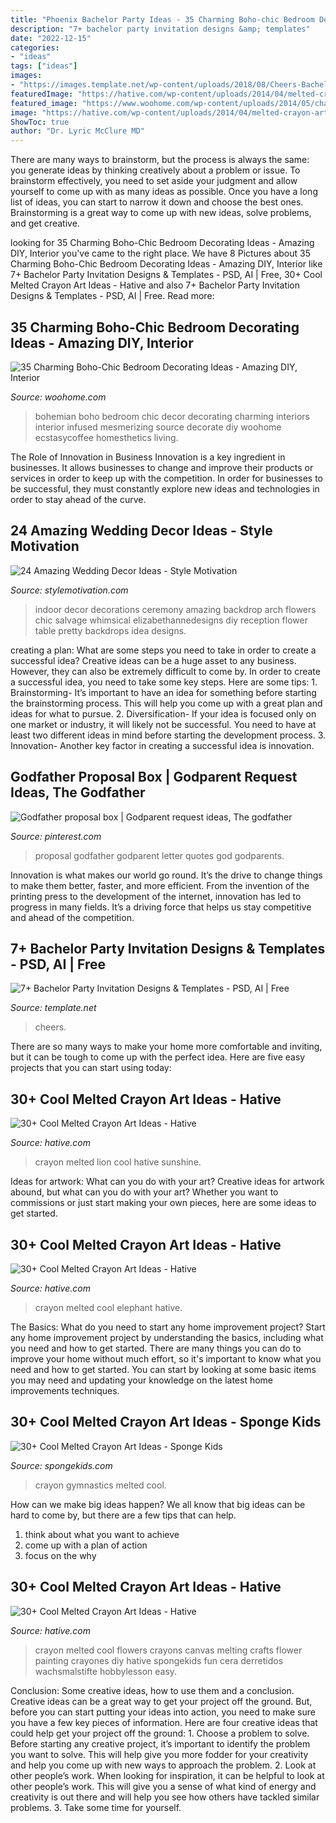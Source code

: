 ```yaml
---
title: "Phoenix Bachelor Party Ideas - 35 Charming Boho-chic Bedroom Decorating Ideas"
description: "7+ bachelor party invitation designs &amp; templates"
date: "2022-12-15"
categories:
- "ideas"
tags: ["ideas"]
images:
- "https://images.template.net/wp-content/uploads/2018/08/Cheers-Bachelor-Party-Invitation-Template.jpg?width=600"
featuredImage: "https://hative.com/wp-content/uploads/2014/04/melted-crayon-art/21-melted-crayon-elephant.jpg"
featured_image: "https://www.woohome.com/wp-content/uploads/2014/05/charming-boho-bedroom-ideas-11.jpg"
image: "https://hative.com/wp-content/uploads/2014/04/melted-crayon-art/6-lion.jpg"
ShowToc: true
author: "Dr. Lyric McClure MD"
---
```



There are many ways to brainstorm, but the process is always the same: you generate ideas by thinking creatively about a problem or issue. To brainstorm effectively, you need to set aside your judgment and allow yourself to come up with as many ideas as possible. Once you have a long list of ideas, you can start to narrow it down and choose the best ones. Brainstorming is a great way to come up with new ideas, solve problems, and get creative.

	

		
looking for 35 Charming Boho-Chic Bedroom Decorating Ideas - Amazing DIY, Interior you've came to the right place. We have 8 Pictures about 35 Charming Boho-Chic Bedroom Decorating Ideas - Amazing DIY, Interior like 7+ Bachelor Party Invitation Designs &amp; Templates - PSD, AI | Free, 30+ Cool Melted Crayon Art Ideas - Hative and also 7+ Bachelor Party Invitation Designs &amp; Templates - PSD, AI | Free. Read more:
		
    
## 35 Charming Boho-Chic Bedroom Decorating Ideas - Amazing DIY, Interior

<img loading=lazy src="https://www.woohome.com/wp-content/uploads/2014/05/charming-boho-bedroom-ideas-11.jpg" onerror="this.onerror=null;this.src='https://tse3.mm.bing.net/th?id=OIP.bXagEU6DMuB5jXNo2xGf7QHaLK&amp;pid=15.1';" alt="35 Charming Boho-Chic Bedroom Decorating Ideas - Amazing DIY, Interior">

_Source: woohome.com_

>bohemian boho bedroom chic decor decorating charming interiors interior infused mesmerizing source decorate diy woohome ecstasycoffee homesthetics living. 

	

The Role of Innovation in Business
Innovation is a key ingredient in businesses. It allows businesses to change and improve their products or services in order to keep up with the competition. In order for businesses to be successful, they must constantly explore new ideas and technologies in order to stay ahead of the curve.

    
## 24 Amazing Wedding Decor Ideas - Style Motivation

<img loading=lazy src="http://www.stylemotivation.com/wp-content/uploads/2013/08/25-Amazing-Wedding-Decor-Ideas-12.jpg" onerror="this.onerror=null;this.src='https://tse4.mm.bing.net/th?id=OIP.oW9Yp5qc4XtmB5j1JM0-NgHaLH&amp;pid=15.1';" alt="24 Amazing Wedding Decor Ideas - Style Motivation">

_Source: stylemotivation.com_

>indoor decor decorations ceremony amazing backdrop arch flowers chic salvage whimsical elizabethannedesigns diy reception flower table pretty backdrops idea designs. 

	

creating a plan: What are some steps you need to take in order to create a successful idea?
Creative ideas can be a huge asset to any business. However, they can also be extremely difficult to come by. In order to create a successful idea, you need to take some key steps. Here are some tips: 1. Brainstorming- It’s important to have an idea for something before starting the brainstorming process. This will help you come up with a great plan and ideas for what to pursue. 2. Diversification- If your idea is focused only on one market or industry, it will likely not be successful. You need to have at least two different ideas in mind before starting the development process. 3. Innovation- Another key factor in creating a successful idea is innovation.

    
## Godfather Proposal Box | Godparent Request Ideas, The Godfather

<img loading=lazy src="https://i.pinimg.com/736x/cd/f0/33/cdf033e834d33810f90688f04599c6ad.jpg" onerror="this.onerror=null;this.src='https://tse2.mm.bing.net/th?id=OIP.axxkS54y5R8ICIBey4XatAHaKN&amp;pid=15.1';" alt="Godfather proposal box | Godparent request ideas, The godfather">

_Source: pinterest.com_

>proposal godfather godparent letter quotes god godparents. 

	

Innovation is what makes our world go round. It’s the drive to change things to make them better, faster, and more efficient. From the invention of the printing press to the development of the internet, innovation has led to progress in many fields. It’s a driving force that helps us stay competitive and ahead of the competition.

    
## 7+ Bachelor Party Invitation Designs &amp; Templates - PSD, AI | Free

<img loading=lazy src="https://images.template.net/wp-content/uploads/2018/08/Cheers-Bachelor-Party-Invitation-Template.jpg?width=600" onerror="this.onerror=null;this.src='https://tse2.mm.bing.net/th?id=OIP.zO1ShRzAppi0oMJUdLm_LQHaJc&amp;pid=15.1';" alt="7+ Bachelor Party Invitation Designs &amp; Templates - PSD, AI | Free">

_Source: template.net_

>cheers. 

	

There are so many ways to make your home more comfortable and inviting, but it can be tough to come up with the perfect idea. Here are five easy projects that you can start using today: 

    
## 30+ Cool Melted Crayon Art Ideas - Hative

<img loading=lazy src="https://hative.com/wp-content/uploads/2014/04/melted-crayon-art/6-lion.jpg" onerror="this.onerror=null;this.src='https://tse4.mm.bing.net/th?id=OIP.sOliGzGfRDCIXUr85Sg2iwHaJ7&amp;pid=15.1';" alt="30+ Cool Melted Crayon Art Ideas - Hative">

_Source: hative.com_

>crayon melted lion cool hative sunshine. 

	

Ideas for artwork: What can you do with your art?
Creative ideas for artwork abound, but what can you do with your art? Whether you want to commissions or just start making your own pieces, here are some ideas to get started.

    
## 30+ Cool Melted Crayon Art Ideas - Hative

<img loading=lazy src="https://hative.com/wp-content/uploads/2014/04/melted-crayon-art/21-melted-crayon-elephant.jpg" onerror="this.onerror=null;this.src='https://tse3.mm.bing.net/th?id=OIP.rmCI2l8XCxUpGLYhAp3JCAHaJ4&amp;pid=15.1';" alt="30+ Cool Melted Crayon Art Ideas - Hative">

_Source: hative.com_

>crayon melted cool elephant hative. 

	

The Basics: What do you need to start any home improvement project?
Start any home improvement project by understanding the basics, including what you need and how to get started. There are many things you can do to improve your home without much effort, so it's important to know what you need and how to get started. You can start by looking at some basic items you may need and updating your knowledge on the latest home improvements techniques.

    
## 30+ Cool Melted Crayon Art Ideas - Sponge Kids

<img loading=lazy src="http://spongekids.com/wp-content/uploads/2014/04/melted-crayon-art/10-gymnastics.jpg" onerror="this.onerror=null;this.src='https://tse2.mm.bing.net/th?id=OIP.znXxIh5UvBw51Ktxt235XgHaJ4&amp;pid=15.1';" alt="30+ Cool Melted Crayon Art Ideas - Sponge Kids">

_Source: spongekids.com_

>crayon gymnastics melted cool. 

	

How can we make big ideas happen?
We all know that big ideas can be hard to come by, but there are a few tips that can help. 
1. think about what you want to achieve 
2. come up with a plan of action 
3. focus on the why 

    
## 30+ Cool Melted Crayon Art Ideas - Hative

<img loading=lazy src="https://hative.com/wp-content/uploads/2014/04/melted-crayon-art/15-flowers.jpg" onerror="this.onerror=null;this.src='https://tse4.mm.bing.net/th?id=OIP.p_TA_XRZ23g6XZfcSJzzNwHaJ6&amp;pid=15.1';" alt="30+ Cool Melted Crayon Art Ideas - Hative">

_Source: hative.com_

>crayon melted cool flowers crayons canvas melting crafts flower painting crayones diy hative spongekids fun cera derretidos wachsmalstifte hobbylesson easy. 

	

Conclusion: Some creative ideas, how to use them and a conclusion.
Creative ideas can be a great way to get your project off the ground. But, before you can start putting your ideas into action, you need to make sure you have a few key pieces of information. Here are four creative ideas that could help get your project off the ground: 1. Choose a problem to solve. Before starting any creative project, it’s important to identify the problem you want to solve. This will help give you more fodder for your creativity and help you come up with new ways to approach the problem. 2. Look at other people’s work. When looking for inspiration, it can be helpful to look at other people’s work. This will give you a sense of what kind of energy and creativity is out there and will help you see how others have tackled similar problems. 3. Take some time for yourself.

